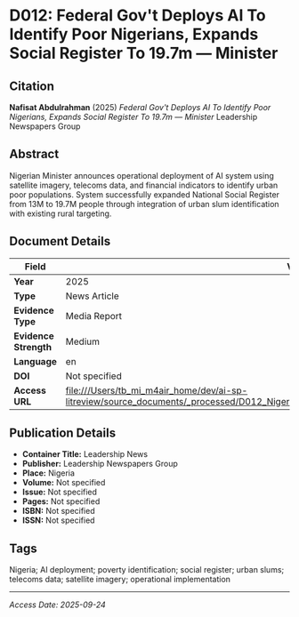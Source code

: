 # D012: Federal Gov't Deploys AI To Identify Poor Nigerians, Expands Social Register To 19.7m — Minister

## Citation

**Nafisat Abdulrahman** (2025)
*Federal Gov't Deploys AI To Identify Poor Nigerians, Expands Social Register To 19.7m — Minister*
Leadership Newspapers Group

## Abstract

Nigerian Minister announces operational deployment of AI system using satellite imagery, telecoms data, and financial indicators to identify urban poor populations. System successfully expanded National Social Register from 13M to 19.7M people through integration of urban slum identification with existing rural targeting.

## Document Details

| Field | Value |
|-------|-------|
| **Year** | 2025 |
| **Type** | News Article |
| **Evidence Type** | Media Report |
| **Evidence Strength** | Medium |
| **Language** | en |
| **DOI** | Not specified |
| **Access URL** | [file:///Users/tb_mi_m4air_home/dev/ai-sp-litreview/source_documents/_processed/D012_Nigeria_Federal_AI_Deployment_Social_Register_Expansion.pdf](file:///Users/tb_mi_m4air_home/dev/ai-sp-litreview/source_documents/_processed/D012_Nigeria_Federal_AI_Deployment_Social_Register_Expansion.pdf) |

## Publication Details

- **Container Title:** Leadership News
- **Publisher:** Leadership Newspapers Group
- **Place:** Nigeria
- **Volume:** Not specified
- **Issue:** Not specified
- **Pages:** Not specified
- **ISBN:** Not specified
- **ISSN:** Not specified

## Tags

Nigeria; AI deployment; poverty identification; social register; urban slums; telecoms data; satellite imagery; operational implementation

---
*Access Date: 2025-09-24*
